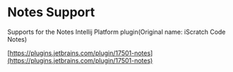 # Notes Support
Supports for the Notes Intellij Platform plugin(Original name: iScratch Code Notes)

[https://plugins.jetbrains.com/plugin/17501-notes](https://plugins.jetbrains.com/plugin/17501-notes)